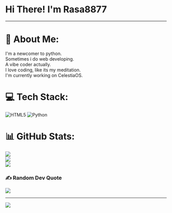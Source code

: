 # Hi There! I'm Rasa8877
---
# 💫 About Me:
I'm a newcomer to python.<br>Sometimes i do web developing.<br>A vibe coder actually.<br>I love coding, like its my meditation.<br>I'm currently working on CelestiaOS.


# 💻 Tech Stack:
![HTML5](https://img.shields.io/badge/html5-%23E34F26.svg?style=for-the-badge&logo=html5&logoColor=white) ![Python](https://img.shields.io/badge/python-3670A0?style=for-the-badge&logo=python&logoColor=ffdd54)
# 📊 GitHub Stats:
![](https://github-readme-stats.vercel.app/api?username=Rasa8877&theme=dark&hide_border=false&include_all_commits=false&count_private=false)<br/>
![](https://nirzak-streak-stats.vercel.app/?user=Rasa8877&theme=dark&hide_border=false)<br/>
![](https://github-readme-stats.vercel.app/api/top-langs/?username=Rasa8877&theme=dark&hide_border=false&include_all_commits=false&count_private=false&layout=compact)

### ✍️ Random Dev Quote
![](https://quotes-github-readme.vercel.app/api?type=horizontal&theme=gruvbox)

---
[![](https://visitcount.itsvg.in/api?id=Rasa8877&icon=0&color=0)](https://visitcount.itsvg.in)

<!-- Proudly created with GPRM ( https://gprm.itsvg.in ) -->
